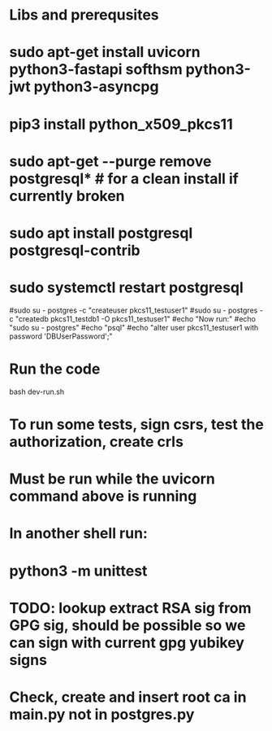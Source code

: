 # Libs and prerequsites

# sudo apt-get install uvicorn python3-fastapi softhsm python3-jwt python3-asyncpg
# pip3 install python_x509_pkcs11
# sudo apt-get --purge remove postgresql* # for a clean install if currently broken
# sudo apt install postgresql postgresql-contrib
#
# sudo systemctl restart postgresql
#sudo su - postgres -c "createuser pkcs11_testuser1"
#sudo su - postgres -c "createdb pkcs11_testdb1 -O pkcs11_testuser1"
#echo "Now run:"
#echo "sudo su - postgres"
#echo "psql"
#echo "alter user pkcs11_testuser1 with password 'DBUserPassword';"


# Run the code
bash dev-run.sh

# To run some tests, sign csrs, test the authorization, create crls
# Must be run while the uvicorn command above is running
# In another shell run:
# python3 -m unittest

# TODO: lookup extract RSA sig from GPG sig, should be possible so we can sign with current gpg yubikey signs
# Check, create and insert root ca in main.py not in postgres.py
